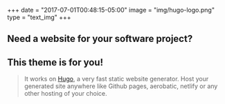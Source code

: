 +++
date = "2017-07-01T00:48:15-05:00"
image = "img/hugo-logo.png"
type = "text_img"
+++

## Need a website for your software project?
## This theme is for you!
> It works on [Hugo](https://gohugo.io/), a very fast static website generator.
> Host your generated site anywhere like Github pages, aerobatic, netlify or any other hosting of your choice.
